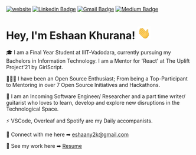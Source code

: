 [![website](https://img.shields.io/badge/Website-Portfolio-2bbc8a?style=for-the-badge&logo=firefox&color=2bbc8a&logoColor=white)](https://eshaankhurana.com/)
[![Linkedin Badge](https://img.shields.io/badge/-LinkedIn-blue?style=for-the-badge&logo=Linkedin&logoColor=white&link=https://www.linkedin.com/in/eshaan-khurana/)](https://www.linkedin.com/in/eshaan-khurana/)
[![Gmail Badge](https://img.shields.io/badge/-Gmail-c14438?style=for-the-badge&logo=Gmail&logoColor=white&link=mailto:eshaany2k@gmail.com)](mailto:eshaany2k@gmail.com)
[![Medium Badge](https://img.shields.io/badge/-Medium-black?style=for-the-badge&logo=Medium&logoColor=white&link=https://medium.com/@eshaany2k/)](https://medium.com/@eshaany2k/)

# Hey, I'm Eshaan Khurana!  <img src="https://github.com/ABSphreak/ABSphreak/blob/master/gifs/Hi.gif" width="35px">

🎓 I am a Final Year Student at IIIT-Vadodara, currently pursuing my Bachelors in Information Technology. I am a Mentor for 'React' at The Uplift Project’21 by GirlScript.

👨🏻‍💻 I have been an Open Source Enthusiast; From being a Top-Participant to Mentoring in over 7 Open Source Initiatives and Hackathons.

🚀 I am an Incoming Software Engineer/ Researcher and a part time writer/ guitarist who loves to learn, develop and explore new disruptions in the Technological Space.

⚡ VSCode, Overleaf and Spotify are my Daily accompanists.

🔗 Connect with me here ➡ eshaany2k@gmail.com <br>

📜 See my work here     ➡ <a href='https://drive.google.com/file/d/1OjNsTpjKe-U1wfYxDoM4a6KEPWBDbt15/view?usp=sharing'> Resume </a>
